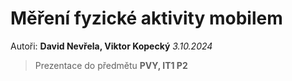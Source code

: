 # Měření fyzické aktivity mobilem
Autoři: **David Nevřela, Viktor Kopecký** *3.10.2024*
> Prezentace do předmětu **PVY, IT1 P2**

